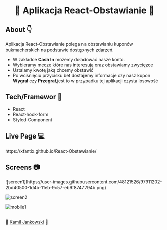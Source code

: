 <h1 align="center"> 
🎉 Aplikacja React-Obstawianie 🎉
</h1>
<h2>
About 👇
</h2>
<p>
Aplikacja React-Obstawianie polega na obstawianiu kuponów bukmacherskich na podstawie dostępnych zdarzeń. 
<ul>
<li>W zakładce <b>Cash In</b> możemy doładować nasze konto.</li>
<li>Wybieramy mecze które nas interesują oraz obstawiamy zwycięzce</li>
<li>Ustalamy kwotę jaką chcemy obstawić</li>
<li>Po wciśnięciu przycisku bet dostajemy informacje czy nasz kupon <b>Wygrał</b> czy <b>Przegrał</b>,jest to w przypadku tej aplikacji czysta losowość</li> 
</ul>
</p>

<h2>
Tech/Framewor 🔧
</h2>
<ul>
<li>React</li>
<li>React-hook-form</li>
<li>Styled-Component</li>
</ul>
<h2>
Live Page 💻
</h2>
<a>https://xfantix.github.io/React-Obstawianie/</a>
<h2>
Screens 📷
</h2>
![screen1](https://user-images.githubusercontent.com/48121526/97911202-2bd40500-1d4b-11eb-9c57-eb9f8747794b.png)

![screen2](https://user-images.githubusercontent.com/48121526/97911235-37273080-1d4b-11eb-97c8-890ab1bd37e0.png)


![mobile1](https://user-images.githubusercontent.com/48121526/97911253-40b09880-1d4b-11eb-8d26-ca65a4731756.png)

<br/>
<footer> 	👦 <a href="https://www.facebook.com/kamil.jankowski.319">Kamil Jankowski</a> 	👦 </footer>
